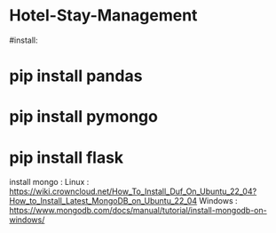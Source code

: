 # Hotel-Stay-Management

#install:
#  pip install pandas
#  pip install pymongo
#  pip install flask
  
install mongo : 
  Linux : https://wiki.crowncloud.net/How_To_Install_Duf_On_Ubuntu_22_04?How_to_Install_Latest_MongoDB_on_Ubuntu_22_04
  Windows : https://www.mongodb.com/docs/manual/tutorial/install-mongodb-on-windows/
    
 
